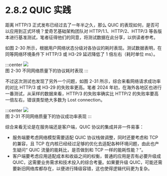 # 2.8.2 QUIC 实践

距离 HTTP/3 正式发布已经过去了一年半之久，那么 QUIC 的表现如何，是否可以应用到正式环境？爱奇艺基础架构团队对 HTTP/1.1、HTTP/2、HTTP/3 等各版本进行基准测试，笔者征得他们的同意，将测试数据在此分享，以供读者参考。

如图 2-30 所示，根据用户网络状态分级对各协议的耗时表现。测试数据表明，在同等网络环境条件下 HTTP/3 或 H3-29 延迟降低了 1 倍左右（耗时单位 ms）。

:::center
  ![](../assets/quic-1.png)<br/>
 图 2-30 不同网络质量下的协议耗时表现
:::

不过这次测试也发现了另外一个问题，如图 2-31 所示，综合来看网络请求成功率的对比 HTTP/3 或 H3-29 的失败率更高。笔者 2024 年初，在海外各地区也进行一番测试，从采样的数据来看，HTTP/3 的失败率确实比 HTTP/2 的失败率要高一倍左右，错误类型绝大多数为 Lost connection。

:::center
  ![](../assets/quic-3.png)<br/>
 图 2-31 不同网络质量下的协议成功率表现
:::

综合来看无论是在服务端还是客户端，QUIC 协议的集成并非一件易事：

- 服务端要考虑网络模型需要适配 QUIC 协议栈做调整，同时还要考虑和 TCP 的兼容，且 TCP 在内核已经经过足够的优化去适配各种环境问题，由此也产生疑问“ QUIC 流量的能耗比，是否做到和 TCP 一样的能耗性能？”。
- 客户端要考虑应用适配成本和收益之间的权衡，普通的应用是否有必要升级成 QUIC，这需要业务需求和技术投入的综合考量。如果要升级 QUIC，可能还需要新旧网络库都存在，以便进行降级容错，这也使得逻辑代码更为复杂。